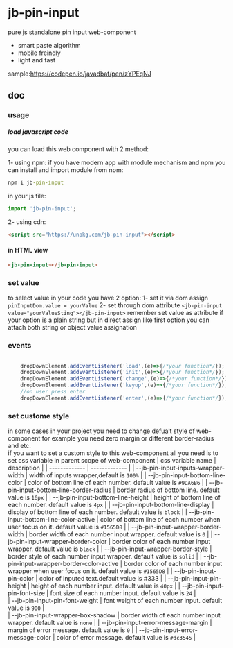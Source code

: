 # jb-pin-input

pure js standalone pin input web-component

- smart paste algorithm
- mobile freindly
- light and fast

sample:<https://codepen.io/javadbat/pen/zYPEqNJ>

## doc

### usage

##### load javascript code

you can load this web component with 2 method:

1- using npm:
if you have modern app with module mechanism and npm you can install and import module from npm:

```cmd
npm i jb-pin-input
```
in your js file:

```javascript
import 'jb-pin-input';
```
2- using cdn:
```html
<script src="https://unpkg.com/jb-pin-input"></script>
```
#### in HTML view

```html
<jb-pin-input></jb-pin-input>
```
### set value

to select value in your code you have 2 option:
1- set it via dom assign `pinInputDom.value = yourValue`
2- set through dom attribute `<jb-pin-input value="yourValueSting"></jb-pin-input>`
remember set value as attribute if your option is a plain string but in direct assign like first option you can attach both string or object value assignation


### events

```js

    dropDownElement.addEventListener('load',(e)=>{/*your function*/});
    dropDownElement.addEventListener('init',(e)=>{/*your function*/});
    dropDownElement.addEventListener('change',(e)=>{/*your function*/});
    dropDownElement.addEventListener('keyup',(e)=>{/*your function*/});
    //on user press enter
    dropDownElement.addEventListener('enter',(e)=>{/*your function*/});

```

### set custome style

in some cases in your project you need to change defualt style of web-component for example you need zero margin or different border-radius and etc.  
if you want to set a custom style to this web-component all you need is to set css variable in parent scope of web-component
| css variable name                          | description                                                                                   |
| -------------                              | -------------                                                                                 |
| --jb-pin-input-inputs-wrapper-width        | width of inputs wrapper,default is `100%`                                                     |
| --jb-pin-input-bottom-line-color           | color of bottom line of each number.  default value is `#9DA6B6`                              |
| --jb-pin-input-bottom-line-border-radius   | border radius of bottom line.  default value is `16px`                                        |
| --jb-pin-input-bottom-line-height          | height of bottom line of each number. default value is `4px`                                  |
| --jb-pin-input-bottom-line-display         | display of bottom line of each number. default value is `block`                               |
| --jb-pin-input-bottom-line-color-active    | color of bottom line of each number when user focus on it. default value is `#1565D8`         |
| --jb-pin-input-wrapper-border-width        | border width of each number input wrapper. default value is `0`                               |
| --jb-pin-input-wrapper-border-color        | border color of each number input wrapper. default value is `black`                           |
| --jb-pin-input-wrapper-border-style        | border style of  each number input wrapper. default value is `solid`                          |
| --jb-pin-input-wrapper-border-color-active | border color of each number input wrapper  when user focus on it. default value is `#1565D8`  |
| --jb-pin-input-pin-color                   | color of inputed text.default value is #333                                                   |
| --jb-pin-input-pin-height                  | height of  each number input. default value is `40px`                                         |
| --jb-pin-input-pin-font-size               | font size of  each number input. default value is `24`                                        |   
| --jb-pin-input-pin-font-weight             | font weight of  each number input. default value is `900`                                     |   
| --jb-pin-input-wrapper-box-shadow          | border width of each number input wrapper. default value is `none`                            |
| --jb-pin-input-error-message-margin        | margin of error message. default value is `0`                                                 |
|   --jb-pin-input-error-message-color       | color of error message. default value is `#dc3545`                                            |